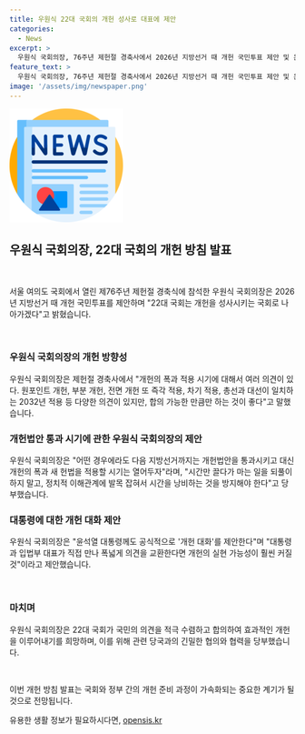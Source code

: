 ```yaml
---
title: 우원식 22대 국회의 개헌 성사로 대표에 제안
categories:
  - News
excerpt: >
  우원식 국회의장, 76주년 제헌절 경축사에서 2026년 지방선거 때 개헌 국민투표 제안 및 윤석열 대통령에 개헌 대화 제안 등 향후 개헌 방향 발표
feature_text: >
  우원식 국회의장, 76주년 제헌절 경축사에서 2026년 지방선거 때 개헌 국민투표 제안 및 윤석열 대통령에 개헌 대화 제안 등 향후 개헌 방향 발표
image: '/assets/img/newspaper.png'
---
```


<p><img src="/assets/img/newspaper.png" alt="kimp 속보" /></p>

<h2 data-ke-size="size26">우원식 국회의장, 22대 국회의 개헌 방침 발표</h2>

<p data-ke-size="size16">&nbsp;</p>

<p>서울 여의도 국회에서 열린 제76주년 제헌절 경축식에 참석한 우원식 국회의장은 2026년 지방선거 때 개헌 국민투표를 제안하며 "22대 국회는 개헌을 성사시키는 국회로 나아가겠다"고 밝혔습니다.</p>

<p data-ke-size="size16">&nbsp;</p>

<h3>우원식 국회의장의 개헌 방향성</h3>

<p data-ke-size="size16">우원식 국회의장은 제헌절 경축사에서 "개헌의 폭과 적용 시기에 대해서 여러 의견이 있다. 원포인트 개헌, 부분 개헌, 전면 개헌 또 즉각 적용, 차기 적용, 총선과 대선이 일치하는 2032년 적용 등 다양한 의견이 있지만, 합의 가능한 만큼만 하는 것이 좋다"고 말했습니다.</p>

<h3>개헌법안 통과 시기에 관한 우원식 국회의장의 제안</h3>

<p data-ke-size="size16">우원식 국회의장은 "어떤 경우에라도 다음 지방선거까지는 개헌법안을 통과시키고 대신 개헌의 폭과 새 헌법을 적용할 시기는 열어두자"라며, "시간만 끌다가 마는 일을 되풀이하지 말고, 정치적 이해관계에 발목 잡혀서 시간을 낭비하는 것을 방지해야 한다"고 당부했습니다.</p>

<h3>대통령에 대한 개헌 대화 제안</h3>

<p data-ke-size="size16">우원식 국회의장은 "윤석열 대통령께도 공식적으로 '개헌 대화'를 제안한다"며 "대통령과 입법부 대표가 직접 만나 폭넓게 의견을 교환한다면 개헌의 실현 가능성이 훨씬 커질 것"이라고 제안했습니다.</p>

<p data-ke-size="size16">&nbsp;</p>

<h3>마치며</h3>

<p data-ke-size="size16">우원식 국회의장은 22대 국회가 국민의 의견을 적극 수렴하고 합의하여 효과적인 개헌을 이루어내기를 희망하며, 이를 위해 관련 당국과의 긴밀한 협의와 협력을 당부했습니다.</p>

<p data-ke-size="size16">&nbsp;</p>

<p>이번 개헌 방침 발표는 국회와 정부 간의 개헌 준비 과정이 가속화되는 중요한 계기가 될 것으로 전망됩니다.</p>
유용한 생활 정보가 필요하시다면, <a href="https://opensis.kr" rel="dofollow">opensis.kr</a>



